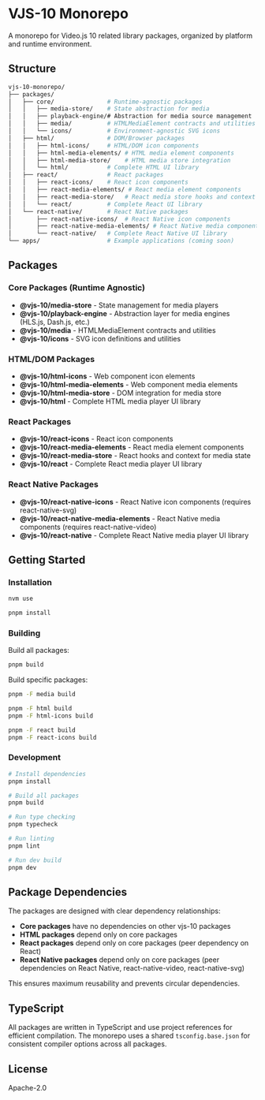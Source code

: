 # VJS-10 Monorepo

A monorepo for Video.js 10 related library packages, organized by platform and runtime environment.

## Structure

```bash
vjs-10-monorepo/
├── packages/
│   ├── core/               # Runtime-agnostic packages
│   │   ├── media-store/    # State abstraction for media
│   │   ├── playback-engine/# Abstraction for media source management
│   │   ├── media/          # HTMLMediaElement contracts and utilities
│   │   └── icons/          # Environment-agnostic SVG icons
│   ├── html/               # DOM/Browser packages
│   │   ├── html-icons/     # HTML/DOM icon components
│   │   ├── html-media-elements/ # HTML media element components
│   │   ├── html-media-store/    # HTML media store integration
│   │   └── html/           # Complete HTML UI library
│   ├── react/              # React packages
│   │   ├── react-icons/    # React icon components
│   │   ├── react-media-elements/ # React media element components
│   │   ├── react-media-store/   # React media store hooks and context
│   │   └── react/          # Complete React UI library
│   └── react-native/       # React Native packages
│       ├── react-native-icons/  # React Native icon components
│       ├── react-native-media-elements/ # React Native media components
│       └── react-native/   # Complete React Native UI library
└── apps/                   # Example applications (coming soon)
```

## Packages

### Core Packages (Runtime Agnostic)

- **@vjs-10/media-store** - State management for media players
- **@vjs-10/playback-engine** - Abstraction layer for media engines (HLS.js, Dash.js, etc.)
- **@vjs-10/media** - HTMLMediaElement contracts and utilities
- **@vjs-10/icons** - SVG icon definitions and utilities

### HTML/DOM Packages

- **@vjs-10/html-icons** - Web component icon elements
- **@vjs-10/html-media-elements** - Web component media elements
- **@vjs-10/html-media-store** - DOM integration for media store
- **@vjs-10/html** - Complete HTML media player UI library

### React Packages

- **@vjs-10/react-icons** - React icon components
- **@vjs-10/react-media-elements** - React media element components
- **@vjs-10/react-media-store** - React hooks and context for media state
- **@vjs-10/react** - Complete React media player UI library

### React Native Packages

- **@vjs-10/react-native-icons** - React Native icon components (requires react-native-svg)
- **@vjs-10/react-native-media-elements** - React Native media components (requires react-native-video)
- **@vjs-10/react-native** - Complete React Native media player UI library

## Getting Started

### Installation

```bash
nvm use
```

```bash
pnpm install
```

### Building

Build all packages:

```bash
pnpm build
```

Build specific packages:

```bash
pnpm -F media build

pnpm -F html build
pnpm -F html-icons build

pnpm -F react build
pnpm -F react-icons build
```

### Development

```bash
# Install dependencies
pnpm install

# Build all packages
pnpm build

# Run type checking
pnpm typecheck

# Run linting
pnpm lint

# Run dev build
pnpm dev
```

## Package Dependencies

The packages are designed with clear dependency relationships:

- **Core packages** have no dependencies on other vjs-10 packages
- **HTML packages** depend only on core packages
- **React packages** depend only on core packages (peer dependency on React)
- **React Native packages** depend only on core packages (peer dependencies on React Native, react-native-video, react-native-svg)

This ensures maximum reusability and prevents circular dependencies.

## TypeScript

All packages are written in TypeScript and use project references for efficient compilation. The monorepo uses a shared `tsconfig.base.json` for consistent compiler options across all packages.

## License

Apache-2.0
